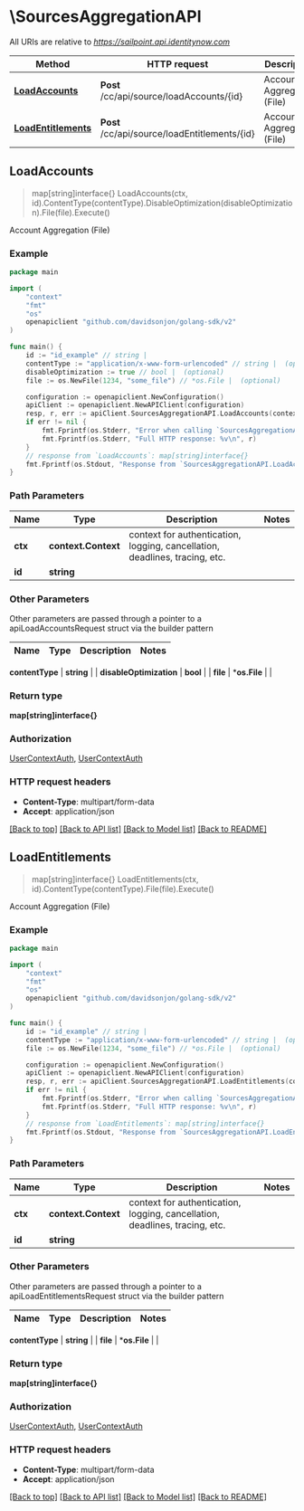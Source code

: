 # \SourcesAggregationAPI

All URIs are relative to *https://sailpoint.api.identitynow.com*

Method | HTTP request | Description
------------- | ------------- | -------------
[**LoadAccounts**](SourcesAggregationAPI.md#LoadAccounts) | **Post** /cc/api/source/loadAccounts/{id} | Account Aggregation (File)
[**LoadEntitlements**](SourcesAggregationAPI.md#LoadEntitlements) | **Post** /cc/api/source/loadEntitlements/{id} | Account Aggregation (File)



## LoadAccounts

> map[string]interface{} LoadAccounts(ctx, id).ContentType(contentType).DisableOptimization(disableOptimization).File(file).Execute()

Account Aggregation (File)



### Example

```go
package main

import (
    "context"
    "fmt"
    "os"
    openapiclient "github.com/davidsonjon/golang-sdk/v2"
)

func main() {
    id := "id_example" // string | 
    contentType := "application/x-www-form-urlencoded" // string |  (optional)
    disableOptimization := true // bool |  (optional)
    file := os.NewFile(1234, "some_file") // *os.File |  (optional)

    configuration := openapiclient.NewConfiguration()
    apiClient := openapiclient.NewAPIClient(configuration)
    resp, r, err := apiClient.SourcesAggregationAPI.LoadAccounts(context.Background(), id).ContentType(contentType).DisableOptimization(disableOptimization).File(file).Execute()
    if err != nil {
        fmt.Fprintf(os.Stderr, "Error when calling `SourcesAggregationAPI.LoadAccounts``: %v\n", err)
        fmt.Fprintf(os.Stderr, "Full HTTP response: %v\n", r)
    }
    // response from `LoadAccounts`: map[string]interface{}
    fmt.Fprintf(os.Stdout, "Response from `SourcesAggregationAPI.LoadAccounts`: %v\n", resp)
}
```

### Path Parameters


Name | Type | Description  | Notes
------------- | ------------- | ------------- | -------------
**ctx** | **context.Context** | context for authentication, logging, cancellation, deadlines, tracing, etc.
**id** | **string** |  | 

### Other Parameters

Other parameters are passed through a pointer to a apiLoadAccountsRequest struct via the builder pattern


Name | Type | Description  | Notes
------------- | ------------- | ------------- | -------------

 **contentType** | **string** |  | 
 **disableOptimization** | **bool** |  | 
 **file** | ***os.File** |  | 

### Return type

**map[string]interface{}**

### Authorization

[UserContextAuth](../README.md#UserContextAuth), [UserContextAuth](../README.md#UserContextAuth)

### HTTP request headers

- **Content-Type**: multipart/form-data
- **Accept**: application/json

[[Back to top]](#) [[Back to API list]](../README.md#documentation-for-api-endpoints)
[[Back to Model list]](../README.md#documentation-for-models)
[[Back to README]](../README.md)


## LoadEntitlements

> map[string]interface{} LoadEntitlements(ctx, id).ContentType(contentType).File(file).Execute()

Account Aggregation (File)



### Example

```go
package main

import (
    "context"
    "fmt"
    "os"
    openapiclient "github.com/davidsonjon/golang-sdk/v2"
)

func main() {
    id := "id_example" // string | 
    contentType := "application/x-www-form-urlencoded" // string |  (optional)
    file := os.NewFile(1234, "some_file") // *os.File |  (optional)

    configuration := openapiclient.NewConfiguration()
    apiClient := openapiclient.NewAPIClient(configuration)
    resp, r, err := apiClient.SourcesAggregationAPI.LoadEntitlements(context.Background(), id).ContentType(contentType).File(file).Execute()
    if err != nil {
        fmt.Fprintf(os.Stderr, "Error when calling `SourcesAggregationAPI.LoadEntitlements``: %v\n", err)
        fmt.Fprintf(os.Stderr, "Full HTTP response: %v\n", r)
    }
    // response from `LoadEntitlements`: map[string]interface{}
    fmt.Fprintf(os.Stdout, "Response from `SourcesAggregationAPI.LoadEntitlements`: %v\n", resp)
}
```

### Path Parameters


Name | Type | Description  | Notes
------------- | ------------- | ------------- | -------------
**ctx** | **context.Context** | context for authentication, logging, cancellation, deadlines, tracing, etc.
**id** | **string** |  | 

### Other Parameters

Other parameters are passed through a pointer to a apiLoadEntitlementsRequest struct via the builder pattern


Name | Type | Description  | Notes
------------- | ------------- | ------------- | -------------

 **contentType** | **string** |  | 
 **file** | ***os.File** |  | 

### Return type

**map[string]interface{}**

### Authorization

[UserContextAuth](../README.md#UserContextAuth), [UserContextAuth](../README.md#UserContextAuth)

### HTTP request headers

- **Content-Type**: multipart/form-data
- **Accept**: application/json

[[Back to top]](#) [[Back to API list]](../README.md#documentation-for-api-endpoints)
[[Back to Model list]](../README.md#documentation-for-models)
[[Back to README]](../README.md)
